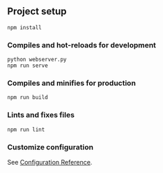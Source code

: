 ## Project setup

```
npm install
```

### Compiles and hot-reloads for development

```
python webserver.py
npm run serve
```

### Compiles and minifies for production

```
npm run build
```

### Lints and fixes files

```
npm run lint
```

### Customize configuration

See [Configuration Reference](https://cli.vuejs.org/config/).
